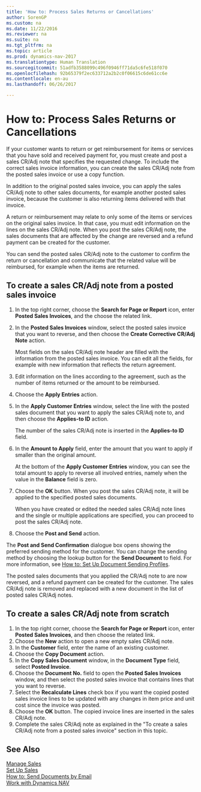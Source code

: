 ```yaml
---
title: 'How to: Process Sales Returns or Cancellations'
author: SorenGP
ms.custom: na
ms.date: 11/22/2016
ms.reviewer: na
ms.suite: na
ms.tgt_pltfrm: na
ms.topic: article
ms.prod: dynamics-nav-2017
ms.translationtype: Human Translation
ms.sourcegitcommit: 51adfb3588099c496f0946ff71da5c6fe518f070
ms.openlocfilehash: 92b65379f2ec633712a2b2c0f06615c6de61cc6e
ms.contentlocale: en-au
ms.lasthandoff: 06/26/2017

---
```


# <a name="how-to-process-sales-returns-or-cancellations"></a>How to: Process Sales Returns or Cancellations
If your customer wants to return or get reimbursement for items or services that you have sold and received payment for, you must create and post a sales CR/Adj note that specifies the requested change. To include the correct sales invoice information, you can create the sales CR/Adj note from the posted sales invoice or use a copy function.

In addition to the original posted sales invoice, you can apply the sales CR/Adj note to other sales documents, for example another posted sales invoice, because the customer is also returning items delivered with that invoice.

A return or reimbursement may relate to only some of the items or services on the original sales invoice. In that case, you must edit information on the lines on the sales CR/Adj note. When you post the sales CR/Adj note, the sales documents that are affected by the change are reversed and a refund payment can be created for the customer.

You can send the posted sales CR/Adj note to the customer to confirm the return or cancellation and communicate that the related value will be reimbursed, for example when the items are returned.

## <a name="to-create-a-sales-credit-memo-from-a-posted-sales-invoice"></a>To create a sales CR/Adj note from a posted sales invoice
1. In the top right corner, choose the **Search for Page or Report** icon, enter **Posted Sales Invoices**, and the choose the related link.  
2. In the **Posted Sales Invoices** window, select the posted sales invoice that you want to reverse, and then choose the **Create Corrective CR/Adj Note** action.

    Most fields on the sales CR/Adj note header are filled with the information from the posted sales invoice. You can edit all the fields, for example with new information that reflects the return agreement.
3. Edit information on the lines according to the agreement, such as the number of items returned or the amount to be reimbursed.
4. Choose the **Apply Entries** action.
5. In the **Apply Customer Entries** window, select the line with the posted sales document that you want to apply the sales CR/Adj note to, and then choose the **Applies-to ID** action.

    The number of the sales CR/Adj note is inserted in the **Applies-to ID** field.  
6. In the **Amount to Apply** field, enter the amount that you want to apply if smaller than the original amount.

    At the bottom of the **Apply Customer Entries** window, you can see the total amount to apply to reverse all involved entries, namely when the value in the **Balance** field is zero.  
7. Choose the **OK** button. When you post the sales CR/Adj note, it will be applied to the specified posted sales documents.

    When you have created or edited the needed sales CR/Adj note lines and the single or multiple applications are specified, you can proceed to post the sales CR/Adj note.
8. Choose the **Post and Send** action.

The **Post and Send Confirmation** dialogue box opens showing the preferred sending method for the customer. You can change the sending method by choosing the lookup button for the **Send Document** to field. For more information, see [How to: Set Up Document Sending Profiles](sales-how-setup-document-send-profiles.md).

The posted sales documents that you applied the CR/Adj note to are now reversed, and a refund payment can be created for the customer. The sales CR/Adj note is removed and replaced with a new document in the list of posted sales CR/Adj notes.

## <a name="to-create-a-sales-credit-memo-from-scratch"></a>To create a sales CR/Adj note from scratch
1. In the top right corner, choose the **Search for Page or Report** icon, enter **Posted Sales Invoices**, and then choose the related link.
2. Choose the **New** action to open a new empty sales CR/Adj note.
3. In the **Customer** field, enter the name of an existing customer.
4. Choose the **Copy Document** action.
5. In the **Copy Sales Document** window, in the **Document Type** field, select **Posted Invoice**.
6. Choose the **Document No.** field to open the **Posted Sales Invoices** window, and then select the posted sales invoice that contains lines that you want to reverse.
7. Select the **Recalculate Lines** check box if you want the copied posted sales invoice lines to be updated with any changes in item price and unit cost since the invoice was posted.
8. Choose the **OK** button. The copied invoice lines are inserted in the sales CR/Adj note.
9. Complete the sales CR/Adj note as explained in the "To create a sales CR/Adj note from a posted sales invoice" section in this topic.

## <a name="see-also"></a>See Also  
[Manage Sales](sales-manage-sales.md)  
[Set Up Sales](sales-setup-sales.md)  
[How to: Send Documents by Email](ui-how-send-documents-email.md)  
[Work with Dynamics NAV](ui-work-product.md)

